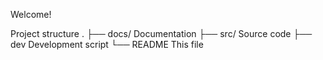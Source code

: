Welcome!


Project structure
  .
  ├── docs/      Documentation
  ├── src/       Source code
  ├── dev        Development script
  └── README     This file
